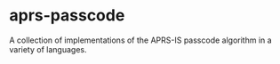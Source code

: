 aprs-passcode
=============

A collection of implementations of the APRS-IS passcode algorithm in a variety of languages.
